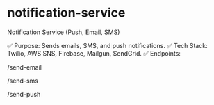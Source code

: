 # notification-service
Notification Service (Push, Email, SMS)


✅ Purpose: Sends emails, SMS, and push notifications.
✅ Tech Stack: Twilio, AWS SNS, Firebase, Mailgun, SendGrid.
✅ Endpoints:

/send-email

/send-sms

/send-push
